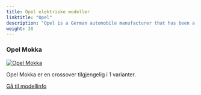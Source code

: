 ```yaml
---
title: Opel elektriske modeller
linktitle: "Opel"
description: "Opel is a German automobile manufacturer that has been a subsidiary of Stellantis since 2021. It was previously owned by General Motors and PSA Group. Opel produces passenger cars, light commercial vehicles, and vehicle parts, and sells them under the Opel and Vauxhall brands in Europe and other regions."
weight: 30
---
```

<!-- markdownlint-disable MD033 -->
<!-- markdownlint-disable MD010 -->


<div class="container shadow p-3 mb-5 bg-body-tertiary rounded border">
<h3> Opel Mokka</h3>
	<div class="row">
		<div class="col col-12 col-md-6">
			<a href="mokka"><img src="https://media.evkx.net/multimedia/models/opel/mokka/mokka_electric/main_1_st.jpeg" class="img-fluid" alt="Opel Mokka" ></a>
		</div>
		<div class="col col-12 col-md-6">
<p>
Opel Mokka er en crossover tilgjengelig i 1 varianter.
</p>
	<a href="mokka/" class="btn btn-outline-primary" role="button">Gå til modellinfo</a>
		</div>
	</div>
</div>
